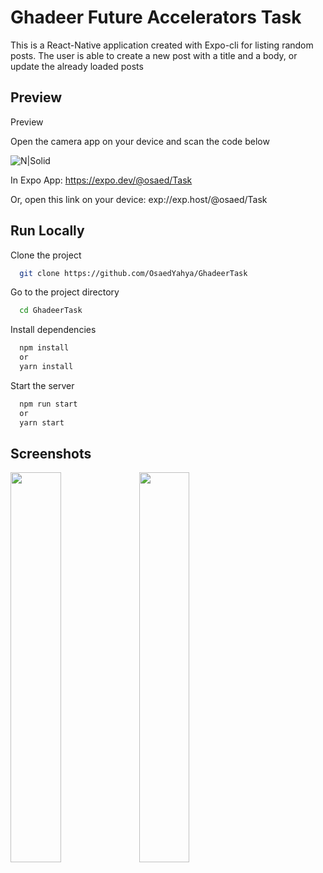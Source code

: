 
# Ghadeer Future Accelerators Task

This is a React-Native application created with Expo-cli for listing random posts.
The user is able to create a new post with a title and a body, or update the already loaded posts


## Preview

Preview

Open the camera app on your device and scan the code below

![N|Solid](https://qr.expo.dev/expo-go?owner=osaed&slug=Task&releaseChannel=default&host=exp.host)

In Expo App: https://expo.dev/@osaed/Task

Or, open this link on your device: exp://exp.host/@osaed/Task
## Run Locally

Clone the project

```bash
  git clone https://github.com/OsaedYahya/GhadeerTask
```

Go to the project directory

```bash
  cd GhadeerTask
```

Install dependencies

```bash
  npm install
  or
  yarn install
```

Start the server

```bash
  npm run start
  or
  yarn start
```


## Screenshots
<img src="https://user-images.githubusercontent.com/69788216/222637888-6ac8bb8c-a5b2-4358-93cc-8528a24628f1.jpeg" width="40%" height="40%">
<img src="https://user-images.githubusercontent.com/69788216/222637895-f0c5fdd5-83c9-4430-9dd1-0e9ab955e478.jpeg" width="40%" height="40%">
